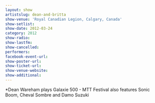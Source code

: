 ```yaml
---
layout: show
artistslug: dean-and-britta
show-venue: 'Royal Canadian Legion, Calgary, Canada'
show-setlist: 
show-date: 2012-03-24
category: 2012
show-radio: 
show-lastfm: 
show-cancelled: 
performers: 
facebook-event-url: 
show-poster-url: 
show-ticket-url: 
show-venue-website: 
show-additional: 
---
```


*Dean Wareham plays Galaxie 500 - MTT Festival also features Sonic Boom, Cheval Sombre and Damo Suzuki